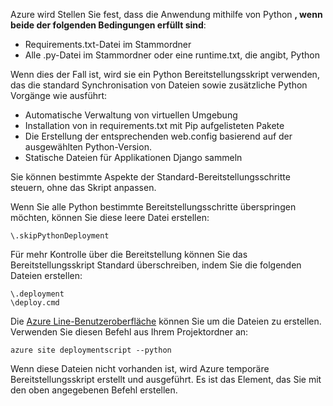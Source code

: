 Azure wird Stellen Sie fest, dass die Anwendung mithilfe von Python **, wenn beide der folgenden Bedingungen erfüllt sind**:

- Requirements.txt-Datei im Stammordner
- Alle .py-Datei im Stammordner oder eine runtime.txt, die angibt, Python

Wenn dies der Fall ist, wird sie ein Python Bereitstellungsskript verwenden, das die standard Synchronisation von Dateien sowie zusätzliche Python Vorgänge wie ausführt:

- Automatische Verwaltung von virtuellen Umgebung
- Installation von in requirements.txt mit Pip aufgelisteten Pakete
- Die Erstellung der entsprechenden web.config basierend auf der ausgewählten Python-Version.
- Statische Dateien für Applikationen Django sammeln

Sie können bestimmte Aspekte der Standard-Bereitstellungsschritte steuern, ohne das Skript anpassen.

Wenn Sie alle Python bestimmte Bereitstellungsschritte überspringen möchten, können Sie diese leere Datei erstellen:

    \.skipPythonDeployment

Für mehr Kontrolle über die Bereitstellung können Sie das Bereitstellungsskript Standard überschreiben, indem Sie die folgenden Dateien erstellen:

    \.deployment
    \deploy.cmd

Die [Azure Line-Benutzeroberfläche][] können Sie um die Dateien zu erstellen.  Verwenden Sie diesen Befehl aus Ihrem Projektordner an:

    azure site deploymentscript --python

Wenn diese Dateien nicht vorhanden ist, wird Azure temporäre Bereitstellungsskript erstellt und ausgeführt.  Es ist das Element, das Sie mit den oben angegebenen Befehl erstellen.

[Azure Line-Benutzeroberfläche]: http://azure.microsoft.com/downloads/
